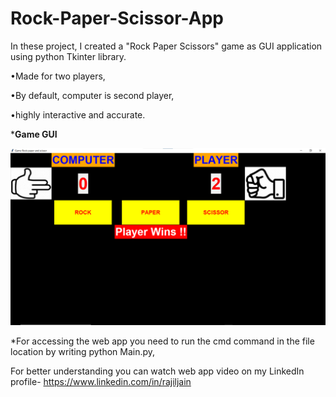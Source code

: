 # Rock-Paper-Scissor-App
In these project, I created a "Rock Paper Scissors" game as GUI application using python Tkinter library.

•Made for two players,

•By default, computer is second player,

•highly interactive and accurate.


***Game GUI**

![](images/Screenshot1.png)

*For accessing the web app you need to run the cmd command in the file location by writing python Main.py,

For better understanding you can watch web app video on my LinkedIn profile- https://www.linkedin.com/in/rajiljain
